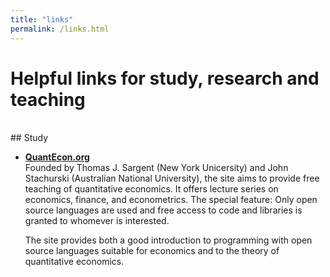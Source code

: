 ```yaml
---
title: "links"
permalink: /links.html
---
```


# Helpful links for study, research and teaching
<br>
## Study

- <a href="https://quantecon.org/"><b>QuantEcon.org</b></a> <br>
Founded by Thomas J. Sargent (New York Unicersity) and John Stachurski (Australian
  National University), the site aims to provide free teaching of quantitative economics.
  It offers lecture series on economics, finance, and econometrics. The special feature:
  Only open source languages are used and free access to code and libraries is granted to whomever is interested.

  The site provides both a good introduction to programming with open source languages suitable for economics and to the theory of quantitative economics.
